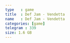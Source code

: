 ```yaml
---
type   : game
title  : Def Jam - Vendetta
name   : Def Jam - Vendetta
categories: [game]
telegram : 339
size: 1.6 GB
---
```



